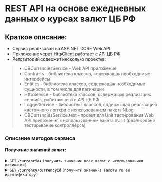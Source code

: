 # REST API на основе ежедневных данных о курсах валют ЦБ РФ

## Краткое описание:

- Сервис реализован на ASP.NET CORE Web API
- Приложение через HttpClient работает с [API ЦБ РФ](https://www.cbr-xml-daily.ru/daily_json.js)
- Репозиторий содержит несколько проектов:
> - CBCurrenciesService - Web API приложение 
> - Contracts - библиотека классов, содержащая необходимые интерфейсы
> - Entities - библиотека классов, содержащая необходимые сущности, в том числе для пагинации
> - HttpService - библиотека классов, содержащая реализацию сервиса, работающего с API ЦБ РФ
> - LoggerService - библиотека классов, содержащая реализацию кастомного логгера с использованием пакета NLog
> - CBCurrenciesService.test - проект для Unit тестирования Web API приложения с использованием пакета xUnit (реализовано тестирование контроллеров)
  
### Описание методов сервиса

#### Получение значений валют:

<details>
 <summary><code>GET</code> <code><b>/currencies</b></code> <code>(получить значение всех валют с использованием пагинации)</code></summary>

##### Параметры
  
> | Имя параметра     | Тип данных| Описание                                                                                |
> |-------------------|-----------|-----------------------------------------------------------------------------------------|
> | PageNumber        | int       | Номер страницы                                                                          |
> | PageSize          | int       | Количество элементов, демонстрируемых на одной странице                                 |
  
##### Тело запроса

> Нет параметров

##### Возможные ответы

> | http код      | тип содержимого                   | ответ                                                                     |
> |---------------|-----------------------------------|---------------------------------------------------------------------------|
> | `200`         | `application/json; charset=utf-8 `| `Массив объектов типа "SingleCurrencyDto" - структуру типа см. ниже`      |
> | `400`         | `text/plain;charset=UTF-8`        | `Pagination parameters are not valid`                                     |
> | `404`         | `text/plain;charset=UTF-8`        | `Response status code does not indicate success: 404 (Not Found)`         |
> | `500`         | `text/html;charset=utf-8`         | `Internal server error. Something went wrong inside GetCurrencies action` |                                                                     
##### Структура типа "SingleCurrencyDto" - элемента списка, содержащегося в теле ответа с кодом 200
 
> | Имя параметра     | Тип данных| Описание                                                                                |
> |-------------------|-----------|-----------------------------------------------------------------------------------------|
> | reportDate        | datetime  | Дата и время отчета                                                                     |
> | id                | string    | Идентификатор валюты                                                                    |
> | numCode           | string    | Числовой код валюты                                                                     |
> | charCode          | string    | Символьный код валюты                                                                   |  
> | nominal           | int       | Номинал                                                                                 |   
> | name              | string    | Наименование валюты                                                                     |   
> | value             | double    | Значение                                                                                |   
> | previous          | double    | Предыдущее значение (за прошлую отчетную дату)                                          |   

##### Структура типа "Metadata", содержащегося в заголовке "x-pagination" ответа с кодом 200

> | Имя параметра     | Тип данных| Описание                                                                                |
> |-------------------|-----------|-----------------------------------------------------------------------------------------|
> | TotalCount        | int       | Общее количество доступных элементов (из всего списка доступных валют)                  |
> | PageSize          | int       | Количество элементов, демонстрируемых на одной странице                                 |
> | CurrentPage       | int       | Текущая (выбранная) страница                                                            |
> | TotalPages        | int       | Расчетное количество доступных страниц                                                  |  
> | HasNext           | bool      | Флаг, показывающий, существует ли следующая страница                                    |   
> | HasPrevious       | bool      | Флаг, показывающий, существует ли предыдущая страница                                   |    

##### Образец тела ответа с кодом 200
  
> ```javascript
> [
>  {
>    "reportDate": "2023-03-11T11:30:00+03:00",
>    "id": "R01010",
>    "numCode": "036",
>    "charCode": "AUD",
>    "nominal": 1,
>    "name": "Австралийский доллар",
>    "value": 50.1132,
>    "previous": 50.1718
>  },
>  {
>    "reportDate": "2023-03-11T11:30:00+03:00",
>    "id": "R01020A",
>    "numCode": "944",
>    "charCode": "AZN",
>    "nominal": 1,
>    "name": "Азербайджанский манат",
>    "value": 44.6709,
>    "previous": 44.6487
>  }
> ] 
> ```
  
##### Обрезец заголовков ответа с кодом 200
> ```javascript
>   content-length: 376 
>   content-type: application/json; charset=utf-8 
>   date: Sat,11 Mar 2023 08:45:45 GMT 
>   server: Kestrel 
>   x-pagination: {"TotalCount":43,"PageSize":2,"CurrentPage":1,"TotalPages":22,"HasNext":true,"HasPrevious":false} 
>  ```  

  
##### Образец cURL

> ```javascript
>  curl -X 'GET' \
>  'https://localhost:7124/currencies?PageNumber=1&PageSize=2' \
>  -H 'accept: */*'
> ```

</details>

<details>
 <summary><code>GET</code> <code><b>/currency/currencyId</b></code> <code>(получить значение валюты по ее идентификатору)</code></summary>

##### Параметры
  
> | Имя параметра     | Тип данных| Описание                                                                                |
> |-------------------|-----------|-----------------------------------------------------------------------------------------|
> | currencyId        | string    | Идентификатор валюты                                                                    |
  
##### Тело запроса

> Нет параметров

##### Возможные ответы

> | http код      | тип содержимого                   | ответ                                                                     |
> |---------------|-----------------------------------|---------------------------------------------------------------------------|
> | `200`         | `application/json; charset=utf-8 `| `Объект типа "SingleCurrencyDto" - структуру типа см. ниже`               |
> | `400`         | `text/plain;charset=UTF-8`        | -                                   |
> | `404`         | `text/plain;charset=UTF-8`        | -                                                                         |
> | `404`         | `text/plain;charset=UTF-8`        | `Response status code does not indicate success: 404 (Not Found)`         |
> | `500`         | `text/html;charset=utf-8`         | `Internal server error. Something went wrong inside GetCurrencies action` |                                                                     
##### Структура типа "SingleCurrencyDto" - тип данных объекта, возвращаемого при ответе со статусом 200
 
> | Имя параметра     | Тип данных| Описание                                                                                |
> |-------------------|-----------|-----------------------------------------------------------------------------------------|
> | reportDate        | datetime  | Дата и время отчета                                                                     |
> | id                | string    | Идентификатор валюты                                                                    |
> | numCode           | string    | Числовой код валюты                                                                     |
> | charCode          | string    | Символьный код валюты                                                                   |  
> | nominal           | int       | Номинал                                                                                 |   
> | name              | string    | Наименование валюты                                                                     |   
> | value             | double    | Значение                                                                                |   
> | previous          | double    | Предыдущее значение (за прошлую отчетную дату)                                          |   

##### Образец тела ответа с кодом 200
  
> ```javascript
> {
>   "reportDate": "2023-03-11T11:30:00+03:00",
>   "id": "R01020A",
>   "numCode": "944",
>   "charCode": "AZN",
>   "nominal": 1,
>   "name": "Азербайджанский манат",
>   "value": 44.6709,
>   "previous": 44.6487
> }
> ```
  
##### Обрезец заголовков ответа с кодом 200
> ```javascript
> content-length: 188 
> content-type: application/json; charset=utf-8 
> date: Sat,11 Mar 2023 09:12:05 GMT 
> server: Kestrel  
>  ```  

##### Образец cURL

> ```javascript
> curl -X 'GET' \
>  'https://localhost:7124/currency/R01020A' \
>  -H 'accept: */*'
> ```

</details>



